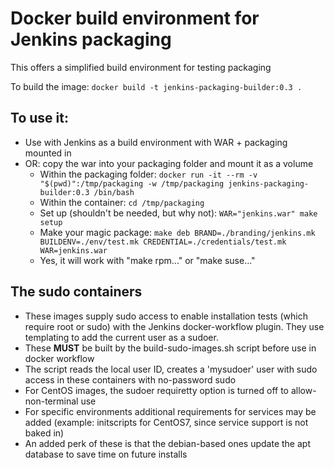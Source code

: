 # Docker build environment for Jenkins packaging

This offers a simplified build environment for testing packaging

To build the image:
`docker build -t jenkins-packaging-builder:0.3 .`

## To use it: ##
* Use with Jenkins as a build environment with WAR + packaging mounted in
* OR: copy the war into your packaging folder and mount it as a volume
  - Within the packaging folder: `docker run -it --rm -v "$(pwd)":/tmp/packaging -w /tmp/packaging jenkins-packaging-builder:0.3 /bin/bash`
  - Within the container: `cd /tmp/packaging`
  - Set up (shouldn't be needed, but why not): `WAR="jenkins.war" make setup`
  - Make your magic package: `make deb BRAND=./branding/jenkins.mk BUILDENV=./env/test.mk CREDENTIAL=./credentials/test.mk WAR=jenkins.war`
  - Yes, it will work with "make rpm..."  or "make suse..."

## The sudo containers ##
* These images supply sudo access to enable installation tests (which require root or sudo) with the Jenkins docker-workflow plugin.  They use templating to add the current user as a sudoer.
* These **MUST** be built by the build-sudo-images.sh script before use in docker workflow
* The script reads the local user ID, creates a 'mysudoer' user with sudo access in these containers with no-password sudo
* For CentOS images, the sudoer requiretty option is turned off to allow-non-terminal use
* For specific environments additional requirements for services may be added (example: initscripts for CentOS7, since service support is not baked in)
* An added perk of these is that the debian-based ones update the apt database to save time on future installs
